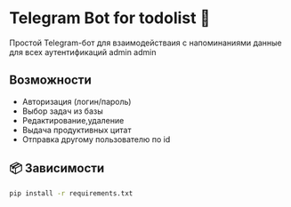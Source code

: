 # Telegram Bot for todolist 📲

Простой Telegram-бот для взаимодействаия с напоминаниями
данные для всех аутентификаций admin admin

## Возможности
- Авторизация (логин/пароль)
- Выбор задач из базы
- Редактирование,удаление
- Выдача продуктивных цитат
- Отправка другому пользователю по id

## 📦 Зависимости

```bash
pip install -r requirements.txt
